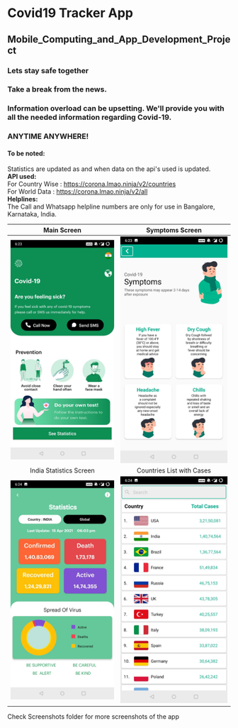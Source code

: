 # Covid19 Tracker App
## Mobile_Computing_and_App_Development_Project

###  **Lets stay safe together**   

### Take a break from the news.  
### Information overload can be upsetting. We'll provide you with all the needed information regarding Covid-19.  
### ANYTIME ANYWHERE!  
  
#### To be noted:  
Statistics are updated as and when data on the api's used is updated.  
__API used:__  
For Country Wise : https://corona.lmao.ninja/v2/countries  
For World Data : https://corona.lmao.ninja/v2/all  
__Helplines:__  
The Call and Whatsapp helpline numbers are only for use in Bangalore, Karnataka, India.  

Main Screen             |  Symptoms Screen
:-------------------------:|:-------------------------:
![Main Screen](Screenshots/MainScreen.jpeg) |   ![Symptoms Screen](Screenshots/SymptomsScreen.jpeg)  
India Statistics Screen             |  Countries List with Cases
![India Stat](Screenshots/IndiaStat.jpeg)  |   ![Country List](Screenshots/CountryListStart.jpeg)  

Check Screenshots folder for more screenshots of the app

